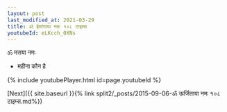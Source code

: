 ```yaml
---
layout: post
last_modified_at: 2021-03-29
title: ॐ हेमांगाया नमः १०८ टाइम्स
youtubeId: eLKcch_0XNs
---
```

 
 
 ॐ मसया नमः  
 
 -  महीना कौन है 
 
  
 
  
 
 
 
 
 
 


{% include youtubePlayer.html id=page.youtubeId %}
 
[Next]({{ site.baseurl }}{% link  split2/_posts/2015-09-06-ॐ ऊर्जिताया नमः १०८ टाइम्स.md%})
 
